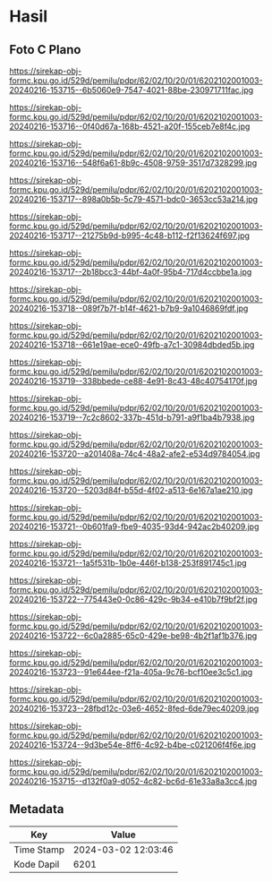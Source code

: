 # Hasil

## Foto C Plano

https://sirekap-obj-formc.kpu.go.id/529d/pemilu/pdpr/62/02/10/20/01/6202102001003-20240216-153715--6b5060e9-7547-4021-88be-230971711fac.jpg

https://sirekap-obj-formc.kpu.go.id/529d/pemilu/pdpr/62/02/10/20/01/6202102001003-20240216-153716--0f40d67a-168b-4521-a20f-155ceb7e8f4c.jpg

https://sirekap-obj-formc.kpu.go.id/529d/pemilu/pdpr/62/02/10/20/01/6202102001003-20240216-153716--548f6a61-8b9c-4508-9759-3517d7328299.jpg

https://sirekap-obj-formc.kpu.go.id/529d/pemilu/pdpr/62/02/10/20/01/6202102001003-20240216-153717--898a0b5b-5c79-4571-bdc0-3653cc53a214.jpg

https://sirekap-obj-formc.kpu.go.id/529d/pemilu/pdpr/62/02/10/20/01/6202102001003-20240216-153717--21275b9d-b995-4c48-b112-f2f13624f697.jpg

https://sirekap-obj-formc.kpu.go.id/529d/pemilu/pdpr/62/02/10/20/01/6202102001003-20240216-153717--2b18bcc3-44bf-4a0f-95b4-717d4ccbbe1a.jpg

https://sirekap-obj-formc.kpu.go.id/529d/pemilu/pdpr/62/02/10/20/01/6202102001003-20240216-153718--089f7b7f-b14f-4621-b7b9-9a1046869fdf.jpg

https://sirekap-obj-formc.kpu.go.id/529d/pemilu/pdpr/62/02/10/20/01/6202102001003-20240216-153718--661e19ae-ece0-49fb-a7c1-30984dbded5b.jpg

https://sirekap-obj-formc.kpu.go.id/529d/pemilu/pdpr/62/02/10/20/01/6202102001003-20240216-153719--338bbede-ce88-4e91-8c43-48c40754170f.jpg

https://sirekap-obj-formc.kpu.go.id/529d/pemilu/pdpr/62/02/10/20/01/6202102001003-20240216-153719--7c2c8602-337b-451d-b791-a9f1ba4b7938.jpg

https://sirekap-obj-formc.kpu.go.id/529d/pemilu/pdpr/62/02/10/20/01/6202102001003-20240216-153720--a201408a-74c4-48a2-afe2-e534d9784054.jpg

https://sirekap-obj-formc.kpu.go.id/529d/pemilu/pdpr/62/02/10/20/01/6202102001003-20240216-153720--5203d84f-b55d-4f02-a513-6e167a1ae210.jpg

https://sirekap-obj-formc.kpu.go.id/529d/pemilu/pdpr/62/02/10/20/01/6202102001003-20240216-153721--0b601fa9-fbe9-4035-93d4-942ac2b40209.jpg

https://sirekap-obj-formc.kpu.go.id/529d/pemilu/pdpr/62/02/10/20/01/6202102001003-20240216-153721--1a5f531b-1b0e-446f-b138-253f891745c1.jpg

https://sirekap-obj-formc.kpu.go.id/529d/pemilu/pdpr/62/02/10/20/01/6202102001003-20240216-153722--775443e0-0c86-429c-9b34-e410b7f9bf2f.jpg

https://sirekap-obj-formc.kpu.go.id/529d/pemilu/pdpr/62/02/10/20/01/6202102001003-20240216-153722--6c0a2885-65c0-429e-be98-4b2f1af1b376.jpg

https://sirekap-obj-formc.kpu.go.id/529d/pemilu/pdpr/62/02/10/20/01/6202102001003-20240216-153723--91e644ee-f21a-405a-9c76-bcf10ee3c5c1.jpg

https://sirekap-obj-formc.kpu.go.id/529d/pemilu/pdpr/62/02/10/20/01/6202102001003-20240216-153723--28fbd12c-03e6-4652-8fed-6de79ec40209.jpg

https://sirekap-obj-formc.kpu.go.id/529d/pemilu/pdpr/62/02/10/20/01/6202102001003-20240216-153724--9d3be54e-8ff6-4c92-b4be-c021206f4f6e.jpg

https://sirekap-obj-formc.kpu.go.id/529d/pemilu/pdpr/62/02/10/20/01/6202102001003-20240216-153715--d132f0a9-d052-4c82-bc6d-61e33a8a3cc4.jpg


## Metadata

| Key        | Value               |
| ---------- | ------------------- |
| Time Stamp | 2024-03-02 12:03:46 |
| Kode Dapil | 6201                |



